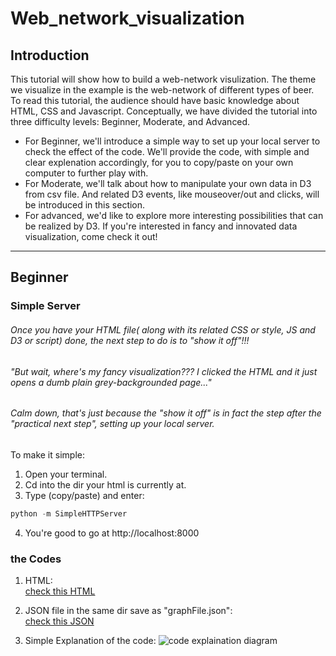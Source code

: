 # Web_network_visualization

## Introduction

  This tutorial will show how to build a web-network visulization. The theme we visualize in the example is the web-network of different types of beer. To read this tutorial, the audience should have basic knowledge about HTML, CSS and Javascript. 
  Conceptually, we have divided the tutorial into three difficulty levels: Beginner, Moderate, and Advanced. 
  - For Beginner, we'll introduce a simple way to set up your local server to check the effect of the code. We'll provide the code, with simple and clear explenation accordingly, for you to copy/paste on your own computer to further play with. 
  - For Moderate, we'll talk about how to manipulate your own data in D3 from csv file. And related D3 events, like mouseover/out and clicks, will be introduced in this section.
  - For advanced, we'd like to explore more interesting possibilities that can be realized by D3. If you're interested in fancy and innovated data visualization, come check it out!

***
## Beginner

### Simple Server

###### Once you have your HTML file( along with its related CSS or style, JS and D3 or script) done, the next step to do is to "show it off"!!!

###### "But wait, where's my fancy visualization??? I clicked the HTML and it just opens a dumb plain grey-backgrounded page..."

###### Calm down, that's just because the "show it off" is in fact the step after the "practical next step", setting up your local server.

To make it simple:
1. Open your terminal.
2. Cd into the dir your html is currently at.
3. Type (copy/paste) and enter:
```javascript
python -m SimpleHTTPServer
```
4. You're good to go at http://localhost:8000

### the Codes
1. HTML:<br>
[check this HTML](code/index.html)

2. JSON file in the same dir save as "graphFile.json":<br>
[check this JSON](code/graphFile.json)

3. Simple Explanation of the code:
![code explaination diagram]()

